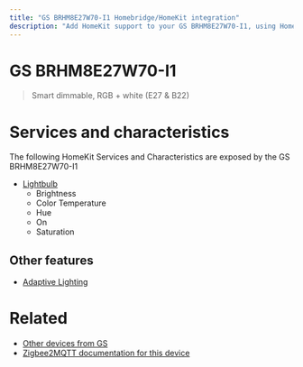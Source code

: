```yaml
---
title: "GS BRHM8E27W70-I1 Homebridge/HomeKit integration"
description: "Add HomeKit support to your GS BRHM8E27W70-I1, using Homebridge, Zigbee2MQTT and homebridge-z2m."
---
```

<!---
This file has been GENERATED using src/docgen/docgen.ts
DO NOT EDIT THIS FILE MANUALLY!
-->
# GS BRHM8E27W70-I1
> Smart dimmable, RGB + white (E27 & B22)


# Services and characteristics
The following HomeKit Services and Characteristics are exposed by
the GS BRHM8E27W70-I1

* [Lightbulb](../../light.md)
  * Brightness
  * Color Temperature
  * Hue
  * On
  * Saturation

## Other features
* [Adaptive Lighting](../../light.md)

# Related
* [Other devices from GS](../index.md#gs)
* [Zigbee2MQTT documentation for this device](https://www.zigbee2mqtt.io/devices/BRHM8E27W70-I1.html)